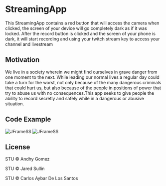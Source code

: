# StreamingApp
This StreamingApp contains a red button that will access the camera when clicked, the screen of your device will go completely dark as if it was locked. After the record button is clicked and the screen of your phone is dark, it will start recording and using your twitch stream key to access your channel and livestream
 
## Motivation
We live in a society wherein we might find ourselves in grave danger from one moment to the next. While leading our normal lives a regular day could take a turn for the worst, not only because of the many dangerous criminals that could hurt us, but also because of the people in positions of power that try to abuse us with no consequences.This app seeks to give people the ability to record secretly and safely while in a dangerous or abusive situation. 

## Code Example
![JFrameSS](https://user-images.githubusercontent.com/47075449/93409468-fa6bac80-f864-11ea-95b5-805e0689ef2e.PNG)
![JFrameSS](https://user-images.githubusercontent.com/47075449/93409494-09eaf580-f865-11ea-805a-b638f9b8011a.PNG)
## License
STU © Andhy Gomez

STU © Jared Sullin

STU © Carlos Aybar De Los Santos
